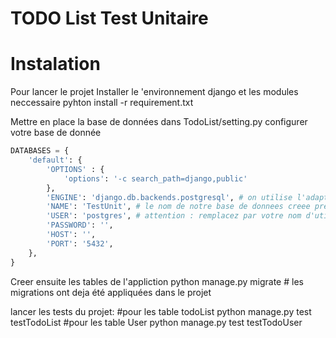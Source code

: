 # TODO List Test Unitaire


# Instalation
Pour lancer le projet
Installer le 'environnement django et les modules neccessaire
    pyhton install -r requirement.txt

Mettre en place la base de données
dans TodoList/setting.py
configurer votre base de donnée 

```python
DATABASES = {
    'default': {
        'OPTIONS' : {
            'options': '-c search_path=django,public'
        },
        'ENGINE': 'django.db.backends.postgresql', # on utilise l'adaptateur postgresql
        'NAME': 'TestUnit', # le nom de notre base de donnees creee precedemment
        'USER': 'postgres', # attention : remplacez par votre nom d'utilisateur
        'PASSWORD': '',
        'HOST': '',
        'PORT': '5432',
    },
}
```

Creer ensuite les tables de l'appliction
    python manage.py migrate # les migrations ont deja été appliquées dans le projet

lancer les tests du projet:
    #pour les table todoList
    python manage.py test testTodoList
    #pour les table User
    python manage.py test testTodoUser
